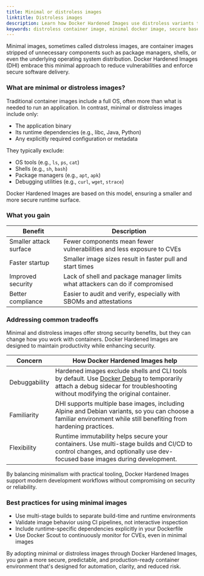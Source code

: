 ```yaml
---
title: Minimal or distroless images
linktitle: Distroless images
description: Learn how Docker Hardened Images use distroless variants to minimize attack surface and remove unnecessary components.
keywords: distroless container image, minimal docker image, secure base image, no shell container, reduced attack surface
---
```



Minimal images, sometimes called distroless images, are container images
stripped of unnecessary components such as package managers, shells, or even the
underlying operating system distribution. Docker Hardened Images (DHI) embrace
this minimal approach to reduce vulnerabilities and enforce secure software
delivery.

### What are minimal or distroless images?

Traditional container images include a full OS, often more than what is needed
to run an application. In contrast, minimal or distroless images include only:

- The application binary
- Its runtime dependencies (e.g., libc, Java, Python)
- Any explicitly required configuration or metadata

They typically exclude:

- OS tools (e.g., `ls`, `ps`, `cat`)
- Shells (e.g., `sh`, `bash`)
- Package managers (e.g., `apt`, `apk`)
- Debugging utilities (e.g., `curl`, `wget`, `strace`)

Docker Hardened Images are based on this model, ensuring a smaller and more
secure runtime surface.

### What you gain

| Benefit                | Description                                                                   |
|------------------------|-------------------------------------------------------------------------------|
| Smaller attack surface | Fewer components mean fewer vulnerabilities and less exposure to CVEs         |
| Faster startup         | Smaller image sizes result in faster pull and start times                     |
| Improved security      | Lack of shell and package manager limits what attackers can do if compromised |
| Better compliance      | Easier to audit and verify, especially with SBOMs and attestations            |

### Addressing common tradeoffs

Minimal and distroless images offer strong security benefits, but they can
change how you work with containers. Docker Hardened Images are designed to
maintain productivity while enhancing security.

| Concern           | How Docker Hardened Images help                                                                                                                                                                                         |
|-------------------|-------------------------------------------------------------------------------------------------------------------------------------------------------------------------------------------------------------------------|
| Debuggability | Hardened images exclude shells and CLI tools by default. Use [Docker Debug](../../../reference/cli/docker/debug.md) to temporarily attach a debug sidecar for troubleshooting without modifying the original container. |
| Familiarity   | DHI supports multiple base images, including Alpine and Debian variants, so you can choose a familiar environment while still benefiting from hardening practices.                                                        |
| Flexibility   | Runtime immutability helps secure your containers. Use multi-stage builds and CI/CD to control changes, and optionally use dev-focused base images during development.                                                  |

By balancing minimalism with practical tooling, Docker Hardened Images support
modern development workflows without compromising on security or reliability.

### Best practices for using minimal images

- Use multi-stage builds to separate build-time and runtime environments
- Validate image behavior using CI pipelines, not interactive inspection
- Include runtime-specific dependencies explicitly in your Dockerfile
- Use Docker Scout to continuously monitor for CVEs, even in minimal images

By adopting minimal or distroless images through Docker Hardened Images, you
gain a more secure, predictable, and production-ready container environment
that's designed for automation, clarity, and reduced risk.

